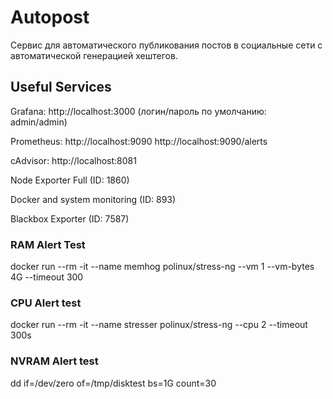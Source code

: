 # Autopost
Сервис для автоматического публикования постов в социальные сети с автоматической генерацией хештегов.

## Useful Services
Grafana: http://localhost:3000 (логин/пароль по умолчанию: admin/admin)

Prometheus: http://localhost:9090
http://localhost:9090/alerts

cAdvisor: http://localhost:8081

Node Exporter Full (ID: 1860)

Docker and system monitoring (ID: 893)

Blackbox Exporter (ID: 7587)

### RAM Alert Test
docker run --rm -it --name memhog polinux/stress-ng --vm 1 --vm-bytes 4G --timeout 300

### CPU Alert test
docker run --rm -it --name stresser polinux/stress-ng --cpu 2 --timeout 300s 

### NVRAM Alert test
dd if=/dev/zero of=/tmp/disktest bs=1G count=30

